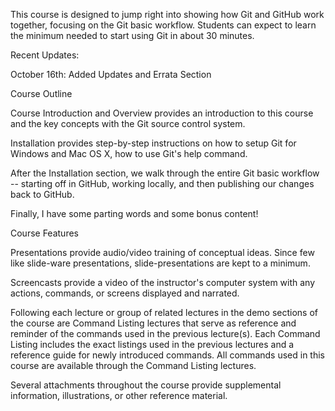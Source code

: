This course is designed to jump right into showing how Git and GitHub work together, focusing on the Git basic workflow. Students can expect to learn the minimum needed to start using Git in about 30 minutes.

Recent Updates:

October 16th: Added Updates and Errata Section

Course Outline

Course Introduction and Overview provides an introduction to this course and the key concepts with the Git source control system.

Installation provides step-by-step instructions on how to setup Git for Windows and Mac OS X, how to use Git's help command.

After the Installation section, we walk through the entire Git basic workflow -- starting off in GitHub, working locally, and then publishing our changes back to GitHub.

Finally, I have some parting words and some bonus content!

Course Features

Presentations provide audio/video training of conceptual ideas. Since few like slide-ware presentations, slide-presentations are kept to a minimum.

Screencasts provide a video of the instructor's computer system with any actions, commands, or screens displayed and narrated.

Following each lecture or group of related lectures in the demo sections of the course are Command Listing lectures that serve as reference and reminder of the commands used in the previous lecture(s). Each Command Listing includes the exact listings used in the previous lectures and a reference guide for newly introduced commands. All commands used in this course are available through the Command Listing lectures.

Several attachments throughout the course provide supplemental information, illustrations, or other reference material.
